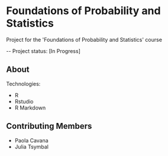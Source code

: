 # Foundations of Probability and Statistics

Project for the 'Foundations of Probability and Statistics' course 

-- Project status: [In Progress]

## About

Technologies:

- R
- Rstudio
- R Markdown

## Contributing Members

- Paola Cavana
- Julia Tsymbal
